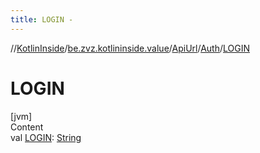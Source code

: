 ```yaml
---
title: LOGIN -
---
```

//[KotlinInside](../../../index.md)/[be.zvz.kotlininside.value](../../index.md)/[ApiUrl](../index.md)/[Auth](index.md)/[LOGIN](-l-o-g-i-n.md)



# LOGIN  
[jvm]  
Content  
val [LOGIN](-l-o-g-i-n.md): [String](https://docs.oracle.com/javase/7/docs/api/java/lang/String.html)  



